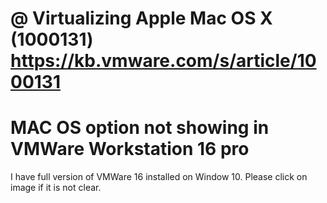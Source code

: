 # @ Virtualizing Apple Mac OS X (1000131)  https://kb.vmware.com/s/article/1000131

# MAC OS option not showing in VMWare Workstation 16 pro

I have full version of VMWare 16 installed on Window 10. Please click on image if it is not clear.


